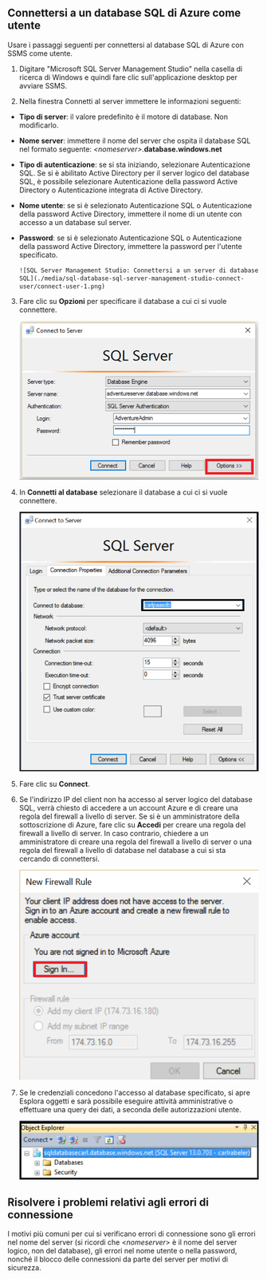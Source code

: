## Connettersi a un database SQL di Azure come utente

Usare i passaggi seguenti per connettersi al database SQL di Azure con SSMS come utente.

1. Digitare "Microsoft SQL Server Management Studio" nella casella di ricerca di Windows e quindi fare clic sull'applicazione desktop per avviare SSMS.

2. Nella finestra Connetti al server immettere le informazioni seguenti:

- **Tipo di server**: il valore predefinito è il motore di database. Non modificarlo.
 - **Nome server**: immettere il nome del server che ospita il database SQL nel formato seguente: *&lt;nomeserver>*.**database.windows.net**
 - **Tipo di autenticazione**: se si sta iniziando, selezionare Autenticazione SQL. Se si è abilitato Active Directory per il server logico del database SQL, è possibile selezionare Autenticazione della password Active Directory o Autenticazione integrata di Active Directory.
 - **Nome utente**: se si è selezionato Autenticazione SQL o Autenticazione della password Active Directory, immettere il nome di un utente con accesso a un database sul server.
 - **Password**: se si è selezionato Autenticazione SQL o Autenticazione della password Active Directory, immettere la password per l'utente specificato.
   
       ![SQL Server Management Studio: Connettersi a un server di database SQL](./media/sql-database-sql-server-management-studio-connect-user/connect-user-1.png)

3. Fare clic su **Opzioni** per specificare il database a cui ci si vuole connettere.

      ![SQL Server Management Studio: Connettersi a un server di database SQL](./media/sql-database-sql-server-management-studio-connect-user/connect-user-2.png)
 
4. In **Connetti al database** selezionare il database a cui ci si vuole connettere.

     ![SQL Server Management Studio: Connettersi a un server di database SQL](./media/sql-database-sql-server-management-studio-connect-user/connect-user-3.png)

5. Fare clic su **Connect**.
 
6. Se l'indirizzo IP del client non ha accesso al server logico del database SQL, verrà chiesto di accedere a un account Azure e di creare una regola del firewall a livello di server. Se si è un amministratore della sottoscrizione di Azure, fare clic su **Accedi** per creare una regola del firewall a livello di server. In caso contrario, chiedere a un amministratore di creare una regola del firewall a livello di server o una regola del firewall a livello di database nel database a cui si sta cercando di connettersi.
 
      ![SQL Server Management Studio: Connettersi a un server di database SQL](./media/sql-database-sql-server-management-studio-connect-user/connect-user-4.png)
 
7. Se le credenziali concedono l'accesso al database specificato, si apre Esplora oggetti e sarà possibile eseguire attività amministrative o effettuare una query dei dati, a seconda delle autorizzazioni utente.
  
      ![SQL Server Management Studio: Connettersi a un server di database SQL](./media/sql-database-sql-server-management-studio-connect-user/connect-user-5.png)
      
 
## Risolvere i problemi relativi agli errori di connessione

I motivi più comuni per cui si verificano errori di connessione sono gli errori nel nome del server (si ricordi che <*nomeserver*> è il nome del server logico, non del database), gli errori nel nome utente o nella password, nonché il blocco delle connessioni da parte del server per motivi di sicurezza.

<!---HONumber=AcomDC_0629_2016-->